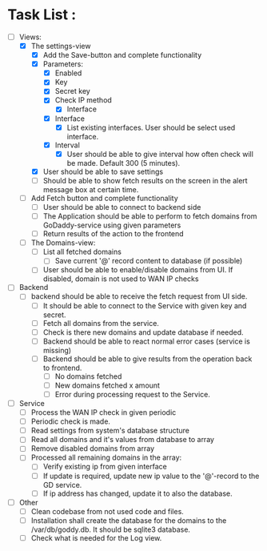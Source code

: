 # Task List :
- [ ] Views:
    - [x] The settings-view
        - [x] Add the Save-button and complete functionality
        - [x] Parameters:
            - [x] Enabled
            - [x] Key
            - [x] Secret key
            - [x] Check IP method
                - [x] Interface
            - [x] Interface
                - [x] List existing interfaces. User should be select used interface.
            - [x] Interval
                - [x] User should be able to give interval how often check will be made. Default 300 (5 minutes).
        - [x] User should be able to save settings
        - [ ] Should be able to show fetch results on the screen in the alert message box at certain time.
    - [ ] Add Fetch button and complete functionality
        - [ ] User should be able to connect to backend side
        - [ ] The Application should be able to perform to fetch domains from GoDaddy-service using given parameters
        - [ ] Return results of the action to the frontend
    - [ ] The Domains-view:
        - [ ] List all fetched domains
            -  [ ] Save current '@' record content to database (if possible)
        - [ ] User should be able to enable/disable domains from UI. If disabled, domain is not used to WAN IP checks
- [ ] Backend
    - [ ] backend should be able to receive the fetch request from UI side.
        - [ ] It should be able to connect to the Service with given key and secret.
        - [ ] Fetch all domains from the service.
        - [ ] Check is there new domains and update database if needed.
        - [ ] Backend should be able to react normal error cases (service is missing)
        - [ ] Backend should be able to give results from the operation back to frontend.
            - [ ] No domains fetched
            - [ ] New domains fetched x amount
            - [ ] Error during processing request to the Service.
- [ ] Service
    - [ ] Process the WAN IP check in given periodic
    - [ ] Periodic check is made.
    - [ ] Read settings from system's database structure
    - [ ] Read all domains and it's values from database to array
    - [ ] Remove disabled domains from array
    - [ ] Processed all remaining domains in the array:
        - [ ] Verify existing ip from given interface
        - [ ] If update is required, update new ip value to the '@'-record to the GD service.
        - [ ] If ip address has changed, update it to also the database.
- [ ] Other
  - [ ] Clean codebase from not used code and files. 
  - [ ] Installation shall create the database for the domains to the /var/db/goddy.db. It should be sqlite3 database.
  - [ ] Check what is needed for the Log view.
